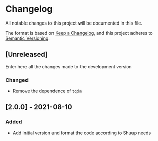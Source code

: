 # Changelog
All notable changes to this project will be documented in this file.

The format is based on [Keep a Changelog](https://keepachangelog.com/en/1.0.0/),
and this project adheres to [Semantic Versioning](https://semver.org/spec/v2.0.0.html).

## [Unreleased]

Enter here all the changes made to the development version

### Changed

- Remove the dependence of `tqdm`

## [2.0.0] - 2021-08-10

### Added

- Add initial version and format the code according to Shuup needs
